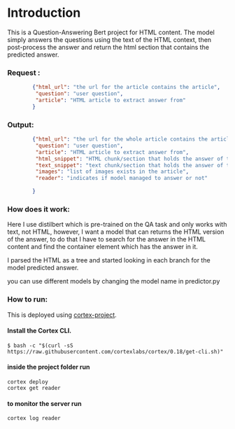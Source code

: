 # Introduction
This is a Question-Answering Bert project for HTML content.
The model simply answers the questions using the text of the HTML context, then
post-process the answer and return the html section that contains the predicted 
answer.
### Request :
```json
        {"html_url": "the url for the article contains the article",
         "question": "user question",
         "article": "HTML article to extract answer from"
        }
```
### Output:
```json
        {"html_url": "the url for the whole article contains the article",
         "question": "user question",
         "article": "HTML article to extract answer from",
         "html_snippet": "HTML chunk/section that holds the answer of the question",
         "text_snippet": "text chunk/section that holds the answer of the question",
         "images": "list of images exists in the article",
         "reader": "indicates if model managed to answer or not"
  
        }
```

### How does it work:
Here I use distilbert which is pre-trained on the QA task and only
works with text, not HTML, however, I want a model that can returns the HTML version
of the answer, to do that I have to search for the answer in the HTML content and find
the container element which has the answer in it.

I parsed the HTML as a tree and started looking in each branch
for the model predicted answer.

you can use different models by changing the model name in predictor.py

### How to run:
This is deployed using [cortex-project](https://github.com/cortexproject/cortex).
#### Install the Cortex CLI.
    $ bash -c "$(curl -sS https://raw.githubusercontent.com/cortexlabs/cortex/0.18/get-cli.sh)"
#### inside the project folder run
    cortex deploy
    cortex get reader

#### to monitor the server run
    cortex log reader
